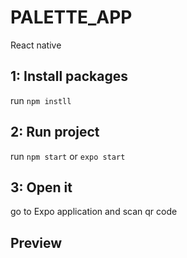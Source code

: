 # PALETTE_APP
React native


## 1: Install packages

run `npm instll`

## 2: Run project

run `npm start` or `expo start`

## 3: Open it

go to Expo application and scan qr code

## Preview
